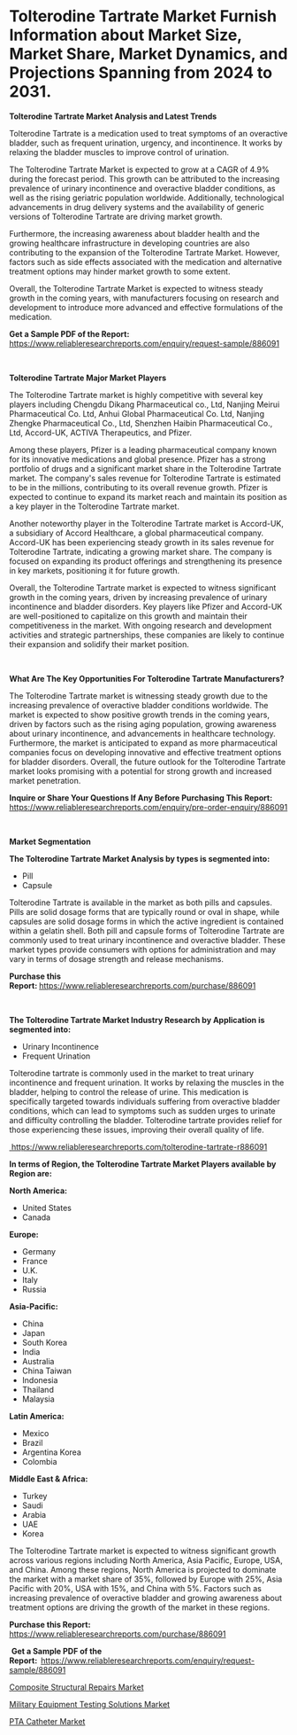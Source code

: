 <p><h1>Tolterodine Tartrate Market Furnish Information about Market Size, Market Share, Market Dynamics, and Projections Spanning from 2024 to 2031.</h1></p><p><strong>Tolterodine Tartrate Market Analysis and Latest Trends</strong></p>
<p><p>Tolterodine Tartrate is a medication used to treat symptoms of an overactive bladder, such as frequent urination, urgency, and incontinence. It works by relaxing the bladder muscles to improve control of urination.</p><p>The Tolterodine Tartrate Market is expected to grow at a CAGR of 4.9% during the forecast period. This growth can be attributed to the increasing prevalence of urinary incontinence and overactive bladder conditions, as well as the rising geriatric population worldwide. Additionally, technological advancements in drug delivery systems and the availability of generic versions of Tolterodine Tartrate are driving market growth.</p><p>Furthermore, the increasing awareness about bladder health and the growing healthcare infrastructure in developing countries are also contributing to the expansion of the Tolterodine Tartrate Market. However, factors such as side effects associated with the medication and alternative treatment options may hinder market growth to some extent.</p><p>Overall, the Tolterodine Tartrate Market is expected to witness steady growth in the coming years, with manufacturers focusing on research and development to introduce more advanced and effective formulations of the medication.</p></p>
<p><strong>Get a Sample PDF of the Report:&nbsp;</strong> <a href="https://www.reliableresearchreports.com/enquiry/request-sample/886091">https://www.reliableresearchreports.com/enquiry/request-sample/886091</a></p>
<p>&nbsp;</p>
<p><strong>Tolterodine Tartrate Major Market Players</strong></p>
<p><p>The Tolterodine Tartrate market is highly competitive with several key players including Chengdu Dikang Pharmaceutical co., Ltd, Nanjing Meirui Pharmaceutical Co. Ltd, Anhui Global Pharmaceutical Co. Ltd, Nanjing Zhengke Pharmaceutical Co., Ltd, Shenzhen Haibin Pharmaceutical Co., Ltd, Accord-UK, ACTIVA Therapeutics, and Pfizer. </p><p>Among these players, Pfizer is a leading pharmaceutical company known for its innovative medications and global presence. Pfizer has a strong portfolio of drugs and a significant market share in the Tolterodine Tartrate market. The company's sales revenue for Tolterodine Tartrate is estimated to be in the millions, contributing to its overall revenue growth. Pfizer is expected to continue to expand its market reach and maintain its position as a key player in the Tolterodine Tartrate market.</p><p>Another noteworthy player in the Tolterodine Tartrate market is Accord-UK, a subsidiary of Accord Healthcare, a global pharmaceutical company. Accord-UK has been experiencing steady growth in its sales revenue for Tolterodine Tartrate, indicating a growing market share. The company is focused on expanding its product offerings and strengthening its presence in key markets, positioning it for future growth.</p><p>Overall, the Tolterodine Tartrate market is expected to witness significant growth in the coming years, driven by increasing prevalence of urinary incontinence and bladder disorders. Key players like Pfizer and Accord-UK are well-positioned to capitalize on this growth and maintain their competitiveness in the market. With ongoing research and development activities and strategic partnerships, these companies are likely to continue their expansion and solidify their market position.</p></p>
<p>&nbsp;</p>
<p><strong>What Are The Key Opportunities For Tolterodine Tartrate Manufacturers?</strong></p>
<p><p>The Tolterodine Tartrate market is witnessing steady growth due to the increasing prevalence of overactive bladder conditions worldwide. The market is expected to show positive growth trends in the coming years, driven by factors such as the rising aging population, growing awareness about urinary incontinence, and advancements in healthcare technology. Furthermore, the market is anticipated to expand as more pharmaceutical companies focus on developing innovative and effective treatment options for bladder disorders. Overall, the future outlook for the Tolterodine Tartrate market looks promising with a potential for strong growth and increased market penetration.</p></p>
<p><strong>Inquire or Share Your Questions If Any Before Purchasing This Report:</strong> <a href="https://www.reliableresearchreports.com/enquiry/pre-order-enquiry/886091">https://www.reliableresearchreports.com/enquiry/pre-order-enquiry/886091</a></p>
<p>&nbsp;</p>
<p><strong>Market Segmentation</strong></p>
<p><strong>The Tolterodine Tartrate Market Analysis by types is segmented into:</strong></p>
<p><ul><li>Pill</li><li>Capsule</li></ul></p>
<p><p>Tolterodine Tartrate is available in the market as both pills and capsules. Pills are solid dosage forms that are typically round or oval in shape, while capsules are solid dosage forms in which the active ingredient is contained within a gelatin shell. Both pill and capsule forms of Tolterodine Tartrate are commonly used to treat urinary incontinence and overactive bladder. These market types provide consumers with options for administration and may vary in terms of dosage strength and release mechanisms.</p></p>
<p><strong>Purchase this Report:&nbsp;</strong><a href="https://www.reliableresearchreports.com/purchase/886091">https://www.reliableresearchreports.com/purchase/886091</a></p>
<p>&nbsp;</p>
<p><strong>The Tolterodine Tartrate Market Industry Research by Application is segmented into:</strong></p>
<p><ul><li>Urinary Incontinence</li><li>Frequent Urination</li></ul></p>
<p><p>Tolterodine tartrate is commonly used in the market to treat urinary incontinence and frequent urination. It works by relaxing the muscles in the bladder, helping to control the release of urine. This medication is specifically targeted towards individuals suffering from overactive bladder conditions, which can lead to symptoms such as sudden urges to urinate and difficulty controlling the bladder. Tolterodine tartrate provides relief for those experiencing these issues, improving their overall quality of life.</p></p>
<p><a href="https://www.reliableresearchreports.com/tolterodine-tartrate-r886091">&nbsp;https://www.reliableresearchreports.com/tolterodine-tartrate-r886091</a></p>
<p><strong>In terms of Region, the Tolterodine Tartrate Market Players available by Region are:</strong></p>
<p>
    <p> <strong> North America: </strong>
        <ul>
            <li>United States</li>
            <li>Canada</li>
        </ul>
        </p> 
    <p> <strong> Europe: </strong>
        <ul>
            <li>Germany</li>
            <li>France</li>
            <li>U.K.</li>
            <li>Italy</li>
            <li>Russia</li>
        </ul>
        </p> 
    <p> <strong> Asia-Pacific: </strong>
        <ul>
            <li>China</li>
            <li>Japan</li>
            <li>South Korea</li>
            <li>India</li>
            <li>Australia</li>
            <li>China Taiwan</li>
            <li>Indonesia</li>
            <li>Thailand</li>
            <li>Malaysia</li>
        </ul>
        </p> 
    <p> <strong> Latin America: </strong>
        <ul>
            <li>Mexico</li>
            <li>Brazil</li>
            <li>Argentina Korea</li>
            <li>Colombia</li>
        </ul>
        </p> 
    <p> <strong> Middle East & Africa: </strong>
        <ul>
            <li>Turkey</li>
            <li>Saudi</li>
            <li>Arabia</li>
            <li>UAE</li>
            <li>Korea</li>
        </ul>
    </p>
    </p>
<p><p>The Tolterodine Tartrate market is expected to witness significant growth across various regions including North America, Asia Pacific, Europe, USA, and China. Among these regions, North America is projected to dominate the market with a market share of 35%, followed by Europe with 25%, Asia Pacific with 20%, USA with 15%, and China with 5%. Factors such as increasing prevalence of overactive bladder and growing awareness about treatment options are driving the growth of the market in these regions.</p></p>
<p><strong>Purchase this Report: </strong><a href="https://www.reliableresearchreports.com/purchase/886091">https://www.reliableresearchreports.com/purchase/886091</a></p>
<p>&nbsp;<strong>Get a Sample PDF of the Report:&nbsp;&nbsp;</strong><a href="https://www.reliableresearchreports.com/enquiry/request-sample/886091">https://www.reliableresearchreports.com/enquiry/request-sample/886091</a></p>
<p><strong></strong></p>
<p><p><a href="https://medium.com/@zayunoz657456/composite-structural-repairs-market-trends-and-market-analysis-forecasted-for-period-2024-2031-240cbd9c09c5">Composite Structural Repairs Market</a></p><p><a href="https://medium.com/@alicemcglynn2022/military-equipment-testing-solutions-market-exploring-market-share-market-trends-and-future-81951a4164f6">Military Equipment Testing Solutions Market</a></p><p><a href="https://view.publitas.com/reportprime-1/pta-catheter-market-size-and-market-trends-complete-industry-overview-2024-to-2031/">PTA Catheter Market</a></p></p>